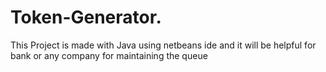 # Token-Generator.
This Project is made with Java using netbeans ide and it will be helpful for bank or any company for maintaining the queue 
